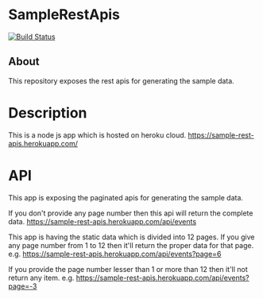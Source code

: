 # SampleRestApis

[![Build Status](https://travis-ci.com/jainshravan123/SampleRestApis.svg?branch=master)](https://travis-ci.com/jainshravan123/SampleRestApis)

## About

This repository exposes the rest apis for generating the sample data.

# Description
This is a node js app which is hosted on heroku cloud. 
https://sample-rest-apis.herokuapp.com/


# API
This app is exposing the paginated apis for generating the sample data. 

If you don't provide any page number then this api will return the complete data. 
https://sample-rest-apis.herokuapp.com/api/events

This app is having the static data which is divided into 12 pages. If you give any page number from 1 to 12 then it'll return the proper data for that page. 
e.g. https://sample-rest-apis.herokuapp.com/api/events?page=6


If you provide the page number lesser than 1 or more than 12 then it'll not return any item.
e.g. https://sample-rest-apis.herokuapp.com/api/events?page=-3


